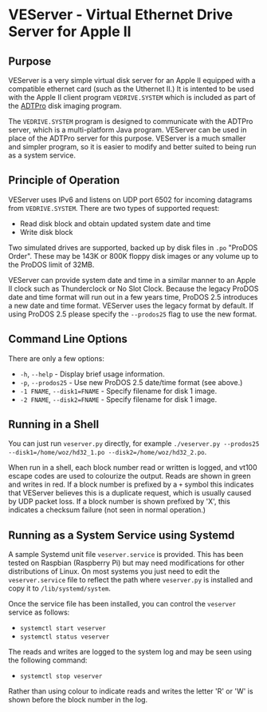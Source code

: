# VEServer - Virtual Ethernet Drive Server for Apple II

## Purpose

VEServer is a very simple virtual disk server for an Apple II equipped with
a compatible ethernet card (such as the Uthernet II.)  It is intented to be
used with the Apple II client program `VEDRIVE.SYSTEM` which is included as
part of the [ADTPro](https://github.com/ADTPro/adtpro) disk imaging program.

The `VEDRIVE.SYSTEM` program is designed to communicate with the ADTPro
server, which is a multi-platform Java program.  VEServer can be used in
place of the ADTPro server for this purpose.  VEServer is a much smaller and
simpler program, so it is easier to modify and better suited to being run as
a system service.

## Principle of Operation

VEServer uses IPv6 and listens on UDP port 6502 for incoming datagrams from
`VEDRIVE.SYSTEM`.  There are two types of supported request:

  - Read disk block and obtain updated system date and time
  - Write disk block

Two simulated drives are supported, backed up by disk files in `.po` "ProDOS
Order".  These may be 143K or 800K floppy disk images or any volume up to the
ProDOS limit of 32MB.

VEServer can provide system date and time in a similar manner to an Apple II
clock such as Thunderclock or No Slot Clock.  Because the legacy ProDOS date
and time format will run out in a few years time, ProDOS 2.5 introduces a new
date and time format.  VEServer uses the legacy format by default.  If using
ProDOS 2.5 please specify the `--prodos25` flag to use the new format.

## Command Line Options

There are only a few options:

 - `-h`, `--help` - Display brief usage information.
 - `-p`, `--prodos25` - Use new ProDOS 2.5 date/time format (see above.)
 - `-1 FNAME`, `--disk1=FNAME` - Specify filename for disk 1 image. 
 - `-2 FNAME`, `--disk2=FNAME` - Specify filename for disk 1 image. 

## Running in a Shell

You can just run `veserver.py` directly, for example
`./veserver.py --prodos25 --disk1=/home/woz/hd32_1.po --disk2=/home/woz/hd32_2.po`.

When run in a shell, each block number read or written is logged, and vt100
escape codes are used to colourize the output.  Reads are shown in green and
writes in red.  If a block number is prefixed by a `+` symbol this indicates
that VEServer believes this is a duplicate request, which is usually caused by
UDP packet loss.  If a block number is shown prefixed by 'X', this indicates
a checksum failure (not seen in normal operation.)

## Running as a System Service using Systemd

A sample Systemd unit file `veserver.service` is provided.  This has been
tested on Raspbian (Raspberry Pi) but may need modifications for other
distributions of Linux.  On most systems you just need to edit the
`veserver.service` file to reflect the path where `veserver.py` is installed
and copy it to `/lib/systemd/system`.

Once the service file has been installed, you can control the `veserver`
service as follows:

 - `systemctl start veserver`
 - `systemctl status veserver`

The reads and writes are logged to the system log and may be seen using the
following command:

 - `systemctl stop veserver`

Rather than using colour to indicate reads and writes the letter 'R' or 'W' is
shown before the block number in the log.


